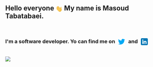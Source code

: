 ## Hello everyone <img src="./hand-wave.gif" style="width:22px;vertical-align:middle;"> My name is Masoud Tabatabaei.

<br/>

### I'm a software developer. Yo can find me on  [<img src="./twitter.png" style="width:22px; vertical-align:middle;margin:0 6px;">](https://twitter.com/masoudt10) and [<img src="./linkedin.png" style="width:22px; vertical-align:middle;margin:0 6px;">](https://www.linkedin.com/in/masoud-tabatabaei-20/)

<br/>

<img align="center" src="https://github-readme-stats.vercel.app/api?username=masoudtabatabaei&theme=github_dark&show_icons=true" />

